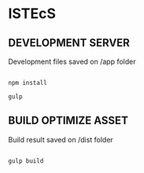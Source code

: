 # ISTEcS

## DEVELOPMENT SERVER

Development files saved on /app folder

```

npm install

gulp

```

## BUILD OPTIMIZE ASSET

Build result saved on /dist folder

```

gulp build

```